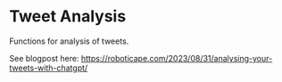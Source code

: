 # Tweet Analysis

Functions for analysis of tweets.

See blogpost here: https://roboticape.com/2023/08/31/analysing-your-tweets-with-chatgpt/
